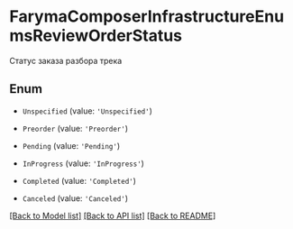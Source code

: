 # FarymaComposerInfrastructureEnumsReviewOrderStatus

Статус заказа разбора трека

## Enum

* `Unspecified` (value: `'Unspecified'`)

* `Preorder` (value: `'Preorder'`)

* `Pending` (value: `'Pending'`)

* `InProgress` (value: `'InProgress'`)

* `Completed` (value: `'Completed'`)

* `Canceled` (value: `'Canceled'`)

[[Back to Model list]](../README.md#documentation-for-models) [[Back to API list]](../README.md#documentation-for-api-endpoints) [[Back to README]](../README.md)
